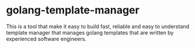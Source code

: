 # golang-template-manager
This is a tool that make it easy to build fast, reliable and easy to understand template manager that manages golang templates that are written by experienced software engineers.
